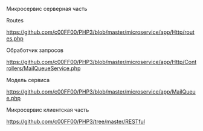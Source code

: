 Микросервис серверная часть

Routes

https://github.com/c00FF00/PHP3/blob/master/microservice/app/Http/routes.php

Обработчик запросов

https://github.com/c00FF00/PHP3/blob/master/microservice/app/Http/Controllers/MailQueueService.php

Модель сервиса

https://github.com/c00FF00/PHP3/blob/master/microservice/app/MailQueue.php


Микросервис клиентская часть

https://github.com/c00FF00/PHP3/tree/master/RESTful

